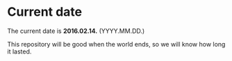 # Current date

The current date is **2016.02.14.** (YYYY.MM.DD.)

This repository will be good when the world ends, so we will know how long it lasted.